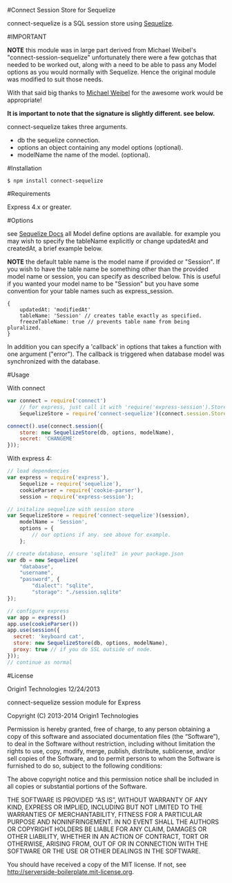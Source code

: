 #Connect Session Store for Sequelize

connect-sequelize is a SQL session store using [Sequelize](http://sequelizejs.com).

#IMPORTANT

**NOTE** this module was in large part derived from Michael Weibel's "connect-session-sequelize" unfortunately there
 were a few gotchas that needed to be worked out, along with a need to be able to pass any Model options as you
 would normally with Sequelize. Hence the original module was modified to suit those needs.

With that said big thanks to [Michael Weibel](https://github.com/mweibel) for the awesome work would be appropriate!

**It is important to note that the signature is slightly different. see below.**

connect-sequelize takes three arguments.

- db the sequelize connection.
- options an object containing any model options (optional).
- modelName the name of the model. (optional).



#Installation

```
$ npm install connect-sequelize
```

#Requirements

Express 4.x or greater.

#Options

see [Sequelize Docs](http://sequelizejs.com/docs/latest/models) all Model define options are available.
for example you may wish to specify the tableName explicitly or change updatedAt and createdAt, a brief example below.

**NOTE** the default table name is the model name if provided or "Session". If you wish to have the table 
name be something other than the provided model name or session, you can specify as described below. This is useful
if you wanted your model name to be "Session" but you have some convention for your table names such as express_session.

```
{
    updatedAt: 'modifiedAt'
    tableName: 'Session' // creates table exactly as specified.
    freezeTableName: true // prevents table name from being pluralized.
}
```

In addition you can specify a 'callback' in options that takes a function with
one argument ("error"). The callback is triggered when database model was
synchronized with the database.

#Usage

With connect

```javascript
var connect = require('connect')
	// for express, just call it with 'require('express-session').Store
	SequelizeStore = require('connect-sequelize')(connect.session.Store);

connect().use(connect.session({
	store: new SequelizeStore(db, options, modelName),
	secret: 'CHANGEME'
}));
```

With express 4:

```javascript
// load dependencies
var express = require('express'),
    Sequelize = require('sequelize'),
    cookieParser = require('cookie-parser'),
    session = require('express-session');

// initalize sequelize with session store
var SequelizeStore = require('connect-sequelize')(session),
    modelName = 'Session',
    options = {
        // our options if any. see above for example.
    };

// create database, ensure 'sqlite3' in your package.json
var db = new Sequelize(
    "database",
    "username",
    "password", {
        "dialect": "sqlite",
        "storage": "./session.sqlite"
});

// configure express
var app = express()
app.use(cookieParser())
app.use(session({
  secret: 'keyboard cat',
  store: new SequelizeStore(db, options, modelName),
  proxy: true // if you do SSL outside of node.
}));
// continue as normal
```

#License

Origin1 Technologies 12/24/2013


connect-sequelize session module for Express

Copyright (C) 2013-2014  Origin1 Technologies

Permission is hereby granted, free of charge, to any person obtaining a copy of this software and associated documentation files (the “Software”), to deal in the Software without restriction, including without limitation the rights to use, copy, modify, merge, publish, distribute, sublicense, and/or sell copies of the Software, and to permit persons to whom the Software is furnished to do so, subject to the following conditions:

The above copyright notice and this permission notice shall be included in all copies or substantial portions of the Software.

THE SOFTWARE IS PROVIDED “AS IS”, WITHOUT WARRANTY OF ANY KIND, EXPRESS OR IMPLIED, INCLUDING BUT NOT LIMITED TO THE WARRANTIES OF MERCHANTABILITY, FITNESS FOR A PARTICULAR PURPOSE AND NONINFRINGEMENT. IN NO EVENT SHALL THE AUTHORS OR COPYRIGHT HOLDERS BE LIABLE FOR ANY CLAIM, DAMAGES OR OTHER LIABILITY, WHETHER IN AN ACTION OF CONTRACT, TORT OR OTHERWISE, ARISING FROM, OUT OF OR IN CONNECTION WITH THE SOFTWARE OR THE USE OR OTHER DEALINGS IN THE SOFTWARE.

You should have received a copy of the MIT license.
If not, see http://serverside-boilerplate.mit-license.org.
